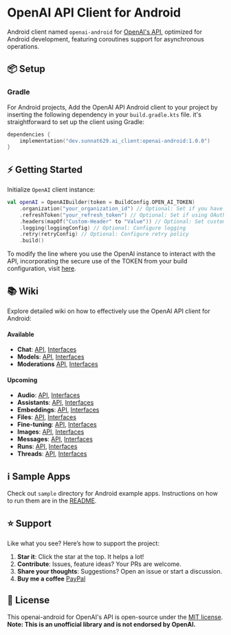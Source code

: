 
# OpenAI API Client for Android


Android client named `openai-android` for [OpenAI's API](https://platform.openai.com/docs/api-reference), optimized for Android development, featuring coroutines support for asynchronous operations.

## 📦 Setup

### Gradle

For Android projects, Add the OpenAI API Android client to your project by inserting the following dependency in your `build.gradle.kts` file. it's straightforward to set up the client using Gradle:

```kotlin
dependencies {
    implementation("dev.sunnat629.ai_client:openai-android:1.0.0")
}
```

## ⚡️ Getting Started

Initialize `OpenAI` client instance:

```kotlin
val openAI = OpenAIBuilder(token = BuildConfig.OPEN_AI_TOKEN)
    .organization("your_organization_id") // Optional: Set if you have an organization ID
    .refreshToken("your_refresh_token") // Optional: Set if using OAuth2 refresh token
    .headers(mapOf("Custom-Header" to "Value")) // Optional: Set custom headers if needed
    .logging(loggingConfig) // Optional: Configure logging
    .retry(retryConfig) // Optional: Configure retry policy
    .build()

```

To modify the line where you use the OpenAI instance to interact with the API, incorporating the secure use of the TOKEN from your build configuration, visit [here](wiki/01_GettingStarted.md).

## 📚 Wiki
Explore detailed wiki on how to effectively use the OpenAI API client for Android:

#### Available

- **Chat**: [API](wiki/Chat.md), [Interfaces](wiki/ChatInterfaces.md)
- **Models**: [API](wiki/Models.md), [Interfaces](wiki/ModelsInterfaces.md)
- **Moderations** [API](wiki/Moderations.md), [Interfaces](wiki/ModerationsInterfaces.md)

#### Upcoming

- **Audio**: [API](wiki/Audio.md), [Interfaces](wiki/AudioInterfaces.md)
- **Assistants**: [API](wiki/Assistants.md), [Interfaces](wiki/AssistantsInterfaces.md)
- **Embeddings**: [API](wiki/Embeddings.md), [Interfaces](wiki/EmbeddingsInterfaces.md)
- **Files**: [API](wiki/Files.md), [Interfaces](wiki/FilesInterfaces.md)
- **Fine-tuning**: [API](wiki/FineTuning.md), [Interfaces](wiki/FineTuningInterfaces.md)
- **Images**: [API](wiki/Images.md), [Interfaces](wiki/ImagesInterfaces.md)
- **Messages**: [API](wiki/Messages.md), [Interfaces](wiki/MessagesInterfaces.md)
- **Runs**: [API](wiki/Runs.md), [Interfaces](wiki/RunsInterfaces.md)
- **Threads**: [API](wiki/Threads.md), [Interfaces](wiki/ThreadsInterfaces.md)

## ℹ️ Sample Apps

Check out `sample` directory for Android example apps. Instructions on how to run them are in the [README](sample/README.md).

## ⭐️ Support

Like what you see? Here’s how to support the project:

1. **Star it**: Click the star at the top. It helps a lot!
2. **Contribute**: Issues, feature ideas? Your PRs are welcome.
3. **Share your thoughts**: Suggestions? Open an issue or start a discussion.
4. **Buy me a coffee** [PayPal](https://paypal.me/mohi629?country.x=AT&locale.x=en_US)


## 📄 License

This openai-android for OpenAI's API is open-source under the [MIT license](LICENSE).
**Note: This is an unofficial library and is not endorsed by OpenAI.** 
